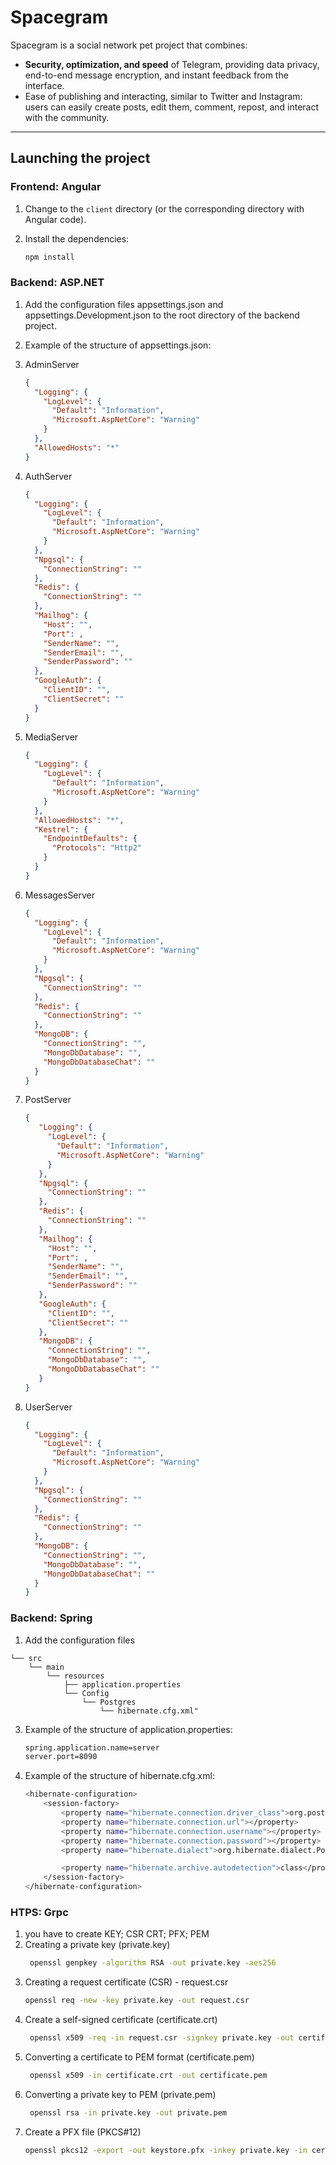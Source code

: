 # Spacegram  
Spacegram is a social network pet project that combines:  
- **Security, optimization, and speed** of Telegram, providing data privacy, end-to-end message encryption, and instant feedback from the interface.  
- Ease of publishing and interacting, similar to Twitter and Instagram: users can easily create posts, edit them, comment, repost, and interact with the community.  

---

## Launching the project  

### Frontend: Angular  

1. Change to the `client` directory (or the corresponding directory with Angular code).  
2. Install the dependencies:
 
   ```bash
   npm install

### Backend: ASP.NET
1. Add the configuration files appsettings.json and appsettings.Development.json to the root directory of the backend project.
2. Example of the structure of appsettings.json:
3. AdminServer
   
   ```json
   {
     "Logging": {
       "LogLevel": {
         "Default": "Information",
         "Microsoft.AspNetCore": "Warning"
       }
     },
     "AllowedHosts": "*"
   }

4. AuthServer

   ```json
   {
     "Logging": {
       "LogLevel": {
         "Default": "Information",
         "Microsoft.AspNetCore": "Warning"
       }
     },
     "Npgsql": {
       "ConnectionString": ""
     },
     "Redis": {
       "ConnectionString": ""
     },
     "Mailhog": {
       "Host": "",
       "Port": ,
       "SenderName": "",
       "SenderEmail": "",
       "SenderPassword": ""
     },
     "GoogleAuth": {
       "ClientID": "",
       "ClientSecret": ""
     }
   }
5. MediaServer
   ```json
   {
     "Logging": {
       "LogLevel": {
         "Default": "Information",
         "Microsoft.AspNetCore": "Warning"
       }
     },
     "AllowedHosts": "*",
     "Kestrel": {
       "EndpointDefaults": {
         "Protocols": "Http2"
       }
     }
   }

6. MessagesServer
   ```json
   {
     "Logging": {
       "LogLevel": {
         "Default": "Information",
         "Microsoft.AspNetCore": "Warning"
       }
     },
     "Npgsql": {
       "ConnectionString": ""
     },
     "Redis": {
       "ConnectionString": ""
     },
     "MongoDB": {
       "ConnectionString": "",
       "MongoDbDatabase": "",
       "MongoDbDatabaseChat": ""
     }
   }

7. PostServer
   ```json
   {
      "Logging": {
        "LogLevel": {
          "Default": "Information",
          "Microsoft.AspNetCore": "Warning"
        }
      },
      "Npgsql": {
        "ConnectionString": ""
      },
      "Redis": {
        "ConnectionString": ""
      },
      "Mailhog": {
        "Host": "",
        "Port": ,
        "SenderName": "",
        "SenderEmail": "",
        "SenderPassword": ""
      },
      "GoogleAuth": {
        "ClientID": "",
        "ClientSecret": ""
      },
      "MongoDB": {
        "ConnectionString": "",
        "MongoDbDatabase": "",
        "MongoDbDatabaseChat": ""
      }
   }

8. UserServer
   ```json
   {
     "Logging": {
       "LogLevel": {
         "Default": "Information",
         "Microsoft.AspNetCore": "Warning"
       }
     },
     "Npgsql": {
       "ConnectionString": ""
     },
     "Redis": {
       "ConnectionString": ""
     },
     "MongoDB": {
       "ConnectionString": "",
       "MongoDbDatabase": "",
       "MongoDbDatabaseChat": ""
     }
   }


### Backend: Spring
1. Add the configuration files
```
└── src
    └── main
        └── resources
            ├── application.properties
            └── Config
                └── Postgres
                    └── hibernate.cfg.xml"
```

3. Example of the structure of application.properties:
 
   ```bash
   spring.application.name=server
   server.port=8090
4. Example of the structure of hibernate.cfg.xml:
 
   ```bash
   <hibernate-configuration>
       <session-factory>
           <property name="hibernate.connection.driver_class">org.postgresql.Driver</property>
           <property name="hibernate.connection.url"></property>
           <property name="hibernate.connection.username"></property>
           <property name="hibernate.connection.password"></property>
           <property name="hibernate.dialect">org.hibernate.dialect.PostgreSQLDialect</property>
   
           <property name="hibernate.archive.autodetection">class</property>
       </session-factory>
   </hibernate-configuration>

### HTPS: Grpc
1. you have to create KEY; CSR CRT; PFX; PEM
2.  Creating a private key (private.key)
    ```bash
     openssl genpkey -algorithm RSA -out private.key -aes256

3.  Creating a request certificate (CSR) - request.csr
      ```bash
     openssl req -new -key private.key -out request.csr

4.  Create a self-signed certificate (certificate.crt)
    ```bash
     openssl x509 -req -in request.csr -signkey private.key -out certificate.crt

5.  Converting a certificate to PEM format (certificate.pem)
    ```bash
     openssl x509 -in certificate.crt -out certificate.pem
    
8.  Converting a private key to PEM (private.pem)
    ```bash
     openssl rsa -in private.key -out private.pem
    
8.  Create a PFX file (PKCS#12)
    ```bash
    openssl pkcs12 -export -out keystore.pfx -inkey private.key -in certificate.crt -certfile certificate.crt -passout pass:yourpassword
